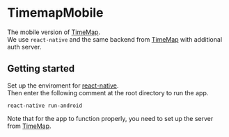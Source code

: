 # TimemapMobile

The mobile version of [TimeMap](https://github.com/TRKuan/timemap-webapp).  
We use `react-native` and the same backend from [TimeMap](https://github.com/TRKuan/timemap-webapp) with additional auth server.

## Getting started

Set up the enviroment for [react-native](https://facebook.github.io/react-native/).  
Then enter the following comment at the root directory to run the app.  
```
react-native run-android
```

Note that for the app to function properly, you need to set up the server from [TimeMap](https://github.com/TRKuan/timemap-webapp).
